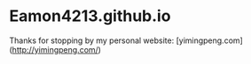 # Eamon4213.github.io
Thanks for stopping by my personal website: [yimingpeng.com] (http://yimingpeng.com/)

